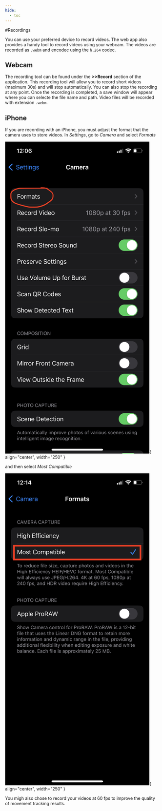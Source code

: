 ```yaml
---
hide:
  - toc
---
```

#Recordings 

You can use your preferred device to record videos. The web app also provides a handy tool to record videos using your webcam. The videos are recorded as ``.webm`` and encodec using the ``h.264`` codec. 

## Webcam 

The recording tool can be found under the **>>Record** section of the application. This recording tool will allow you to record short videos (maximum 30s) and will stop automatically. You can also stop the recording at any point. Once the recording is completed, a save window will appear where you can selecte the file name and path. Video files will be recorded with extension `.webm`.


## iPhone

If you are recording with an iPhone, you must adjust the format that the camera uses to store videos. In *Settings*, go to *Camera* and select *Formats* 

![iPhone1](IMG_A8EE628DECDD-1.jpeg){ align="center", width="250" }

and then select *Most Compatible* 

![iPhone1](IMG_4A5B7C5DE86A-1.jpeg){ align="center", width="250" }

You migh also chose to record your videos at 60 fps to improve the quality of movement tracking results. 
